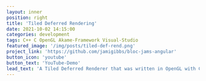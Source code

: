 ```yaml
---
layout: inner
position: right
title: 'Tiled Deferred Rendering'
date: 2021-10-02 14:15:00
categories: development
tags: C++ C OpenGL Akame-Framework Visual-Studio
featured_image: '/img/posts/tiled-def-rend.png'
project_link: 'https://github.com/jamigibbs/bloc-jams-angular'
button_icon: 'youtube'
button_text: 'YouTube-Demo'
lead_text: 'A Tiled Deferred Renderer that was written in OpenGL with Compute Shader.'
---
```

